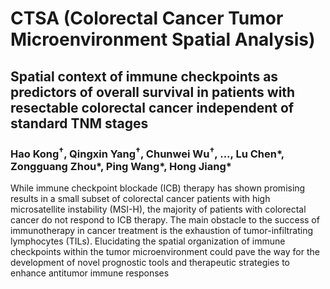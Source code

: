 # CTSA (Colorectal Cancer Tumor Microenvironment Spatial Analysis)

## Spatial context of immune checkpoints as predictors of overall survival in patients with resectable colorectal cancer independent of standard TNM stages
### Hao Kong<sup>†</sup>,  Qingxin Yang<sup>†</sup>, Chunwei Wu<sup>†</sup>, ..., Lu Chen*, Zongguang Zhou*, Ping Wang*, Hong Jiang*

While immune checkpoint blockade (ICB) therapy has shown promising results in a small subset of colorectal cancer patients with high microsatellite instability (MSI-H), the majority of patients with colorectal cancer do not respond to ICB therapy. The main obstacle to the success of immunotherapy in cancer treatment is the exhaustion of tumor-infiltrating lymphocytes (TILs). Elucidating the spatial organization of immune checkpoints within the tumor microenvironment
could pave the way for the development of novel prognostic tools and therapeutic strategies to enhance antitumor immune responses

